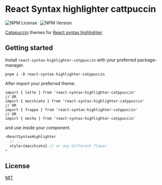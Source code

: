 # React Syntax highlighter cattpuccin

<div style="display: flex; gap: 10px;">
    <img alt="NPM License" src="https://img.shields.io/npm/l/react-syntax-highlighter-catppuccin"></img>
    <img alt="NPM Version" src="https://img.shields.io/npm/v/react-syntax-highlighter-catppuccin"></img>
</div>

[Catppuccin](https://github.com/catppuccin/catppuccin) themes for [React syntax highlighter](https://www.npmjs.com/package/react-syntax-highlighter).

## Getting started

Install `react-syntax-highlighter-catppuccin` with your preferred package-manager.

```shell
pnpm i -D react-syntax-highlighter-catppuccin
```

After import your preferred theme.

```tsx
import { latte } from 'react-syntax-highlighter-catppuccin'
// OR
import { macchiato } from 'react-syntax-highlighter-catppuccin'
// OR
import { frappe } from 'react-syntax-highlighter-catppuccin'
// OR
import { mocha } from 'react-syntax-highlighter-catppuccin'
```

and use inside your component.

```typescript
<ReactSyntaxHighlighter
  // ...
  style={macchiato} // or any different flavor
>
```

## License

[MIT](./LICENSE)
